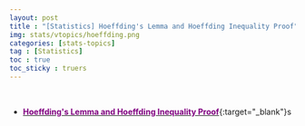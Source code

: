 ```yaml
---
layout: post
title : "[Statistics] Hoeffding's Lemma and Hoeffding Inequality Proof"
img: stats/vtopics/hoeffding.png
categories: [stats-topics] 
tag : [Statistics]
toc : true
toc_sticky : truers
---
```


<br>

- [<span style="color:purple">**Hoeffding's Lemma and Hoeffding Inequality Proof**</span>](https://drive.google.com/file/d/19F-Y1PxA30UCEj7_ph4ozdeN1fC3H_nR/view?usp=share_link){:target="_blank"}s




